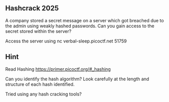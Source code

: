 ## Hashcrack 2025
A company stored a secret message on a server which got breached due to the admin using weakly hashed passwords. Can you gain access to the secret stored within the server?

Access the server using nc verbal-sleep.picoctf.net 51759

## Hint
Read Hashing https://primer.picoctf.org/#_hashing

Can you identify the hash algorithm?
Look carefully at the length and structure of each hash identified.

Tried using any hash cracking tools?
